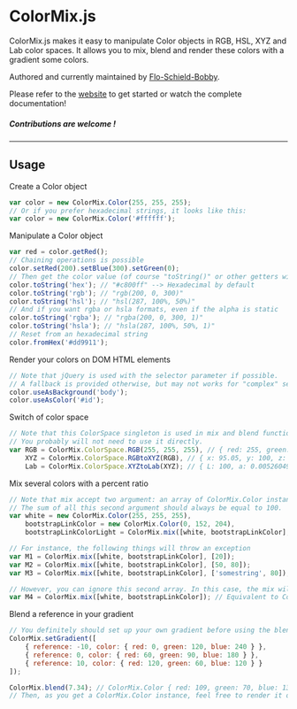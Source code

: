 # ColorMix.js

ColorMix.js makes it easy to manipulate Color objects in RGB, HSL, XYZ and Lab color spaces.
It allows you to mix, blend and render these colors with a gradient some colors.

Authored and currently maintained by [Flo-Schield-Bobby](http://floschild.me/).

Please refer to the [website](http://color-mix.it/) to get started or watch the complete documentation!

##### Contributions are welcome !

-----

## Usage

Create a Color object

```js
var color = new ColorMix.Color(255, 255, 255);
// Or if you prefer hexadecimal strings, it looks like this:
var color = new ColorMix.Color('#ffffff');
```

Manipulate a Color object

```js
var red = color.getRed();
// Chaining operations is possible
color.setRed(200).setBlue(300).setGreen(0);
// Then get the color value (of course "toString()" or other getters will break the chaining...)
color.toString('hex'); // "#c800ff" --> Hexadecimal by default
color.toString('rgb'); // "rgb(200, 0, 300)"
color.toString('hsl'); // "hsl(287, 100%, 50%)"
// And if you want rgba or hsla formats, even if the alpha is static
color.toString('rgba'); // "rgba(200, 0, 300, 1)"
color.toString('hsla'); // "hsla(287, 100%, 50%, 1)"
// Reset from an hexadecimal string
color.fromHex('#dd9911');
```

Render your colors on DOM HTML elements

```js
// Note that jQuery is used with the selector parameter if possible.
// A fallback is provided otherwise, but may not works for "complex" selectors as tag#id
color.useAsBackground('body');
color.useAsColor('#id');
```

Switch of color space

```js
// Note that this ColorSpace singleton is used in mix and blend functions.
// You probably will not need to use it directly.
var RGB = ColorMix.ColorSpace.RGB(255, 255, 255), // { red: 255, green: 255, blue: 255 }
	XYZ = ColorMix.ColorSpace.RGBtoXYZ(RGB), // { x: 95.05, y: 100, z: 108.89999999999999 }
	Lab = ColorMix.ColorSpace.XYZtoLab(XYZ); // { L: 100, a: 0.00526049995830391, b: -0.010408184525267927 }
```

Mix several colors with a percent ratio

```js
// Note that mix accept two argument: an array of ColorMix.Color instances and an array of ratio (the percent for each color)
// The sum of all this second argument should always be equal to 100.
var white = new ColorMix.Color(255, 255, 255),
	bootstrapLinkColor = new ColorMix.Color(0, 152, 204),
	bootstrapLinkColorLight = ColorMix.mix([white, bootstrapLinkColor], [30, 70]); // A lighted, "creamy" version of bootstapLinkColor !

// For instance, the following things will throw an exception
var M1 = ColorMix.mix([white, bootstrapLinkColor], [20]);
var M2 = ColorMix.mix([white, bootstrapLinkColor], [50, 80]);
var M3 = ColorMix.mix([white, bootstrapLinkColor], ['somestring', 80]);

// However, you can ignore this second array. In this case, the mix will returns the average of your colors in the L*a*b color space.
var M4 = ColorMix.mix([white, bootstrapLinkColor]); // Equivalent to ColorMix.mix([white, bootstrapLinkColor], [50, 50]);
```

Blend a reference in your gradient

```js
// You definitely should set up your own gradient before using the blend feature!
ColorMix.setGradient([
	{ reference: -10, color: { red: 0, green: 120, blue: 240 } },
	{ reference: 0, color: { red: 60, green: 90, blue: 180 } },
	{ reference: 10, color: { red: 120, green: 60, blue: 120 } }
]);

ColorMix.blend(7.34); // ColorMix.Color { red: 109, green: 70, blue: 138 }
// Then, as you get a ColorMix.Color instance, feel free to render it on a DOM element, for instance!
```
